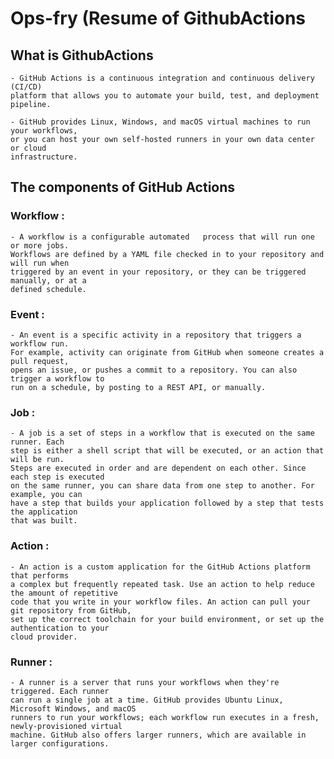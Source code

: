 # Ops-fry (Resume of GithubActions

## What is GithubActions 

    - GitHub Actions is a continuous integration and continuous delivery (CI/CD) 
    platform that allows you to automate your build, test, and deployment pipeline.

    - GitHub provides Linux, Windows, and macOS virtual machines to run your workflows,
    or you can host your own self-hosted runners in your own data center or cloud
    infrastructure.

## The components of GitHub Actions

### Workflow : 
    
    - A workflow is a configurable automated   process that will run one or more jobs. 
    Workflows are defined by a YAML file checked in to your repository and will run when 
    triggered by an event in your repository, or they can be triggered manually, or at a 
    defined schedule.

### Event :

    - An event is a specific activity in a repository that triggers a workflow run. 
    For example, activity can originate from GitHub when someone creates a pull request, 
    opens an issue, or pushes a commit to a repository. You can also trigger a workflow to 
    run on a schedule, by posting to a REST API, or manually.

### Job :
    
    - A job is a set of steps in a workflow that is executed on the same runner. Each 
    step is either a shell script that will be executed, or an action that will be run. 
    Steps are executed in order and are dependent on each other. Since each step is executed 
    on the same runner, you can share data from one step to another. For example, you can 
    have a step that builds your application followed by a step that tests the application 
    that was built.

### Action :
    
    - An action is a custom application for the GitHub Actions platform that performs 
    a complex but frequently repeated task. Use an action to help reduce the amount of repetitive 
    code that you write in your workflow files. An action can pull your git repository from GitHub,
    set up the correct toolchain for your build environment, or set up the authentication to your
    cloud provider.

### Runner :
    
    - A runner is a server that runs your workflows when they're triggered. Each runner 
    can run a single job at a time. GitHub provides Ubuntu Linux, Microsoft Windows, and macOS 
    runners to run your workflows; each workflow run executes in a fresh, newly-provisioned virtual 
    machine. GitHub also offers larger runners, which are available in larger configurations. 
